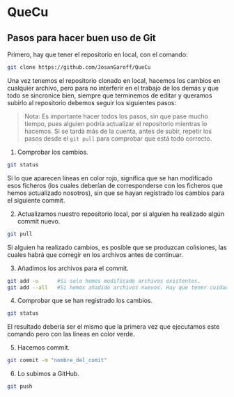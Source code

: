 # QueCu

## Pasos para hacer buen uso de Git

Primero, hay que tener el repositorio en local, con el comando:

```bash
git clone https://github.com/JosanGaroff/QueCu
```

Una vez tenemos el repositorio clonado en local, hacemos los cambios en cualquier archivo, pero para no interferir en el trabajo de los demás y que todo se sincronice bien, siempre que terminemos de editar y queramos subirlo al repositorio debemos seguir los siguientes pasos:

> Nota: Es importante hacer todos los pasos, sin que pase mucho tiempo, pues alguien podría actualizar el repositorio mientras lo hacemos. Si se tarda más de la cuenta, antes de subir, repetir los pasos desde el ```git pull``` para comprobar que está todo correcto.

1. Comprobar los cambios.

```bash
git status
```

Si lo que aparecen líneas en color rojo, significa que se han modificado esos ficheros (los cuales deberían de corresponderse con los ficheros que hemos actualizado nosotros), sin que se hayan registrado los cambios para el siguiente commit.

2. Actualizamos nuestro repositorio local, por si alguien ha realizado algún commit nuevo.

```bash
git pull
```

Si alguien ha realizado cambios, es posible que se produzcan colisiones, las cuales habrá que corregir en los archivos antes de continuar.

3. Añadimos los archivos para el commit.

```bash
git add -u      #Si solo hemos modificado archivos existentes.
git add --all   #Si hemos añadido archivos nuevos. Hay que tener cuidado con esto.
```

4. Comprobar que se han registrado los cambios.

```bash
git status
```

El resultado debería ser el mismo que la primera vez que ejecutamos este comando pero con las líneas en color verde.

5. Hacemos commit.

```bash
git commit -m "nombre_del_comit"
```

6. Lo subimos a GitHub.

```bash
git push
```

